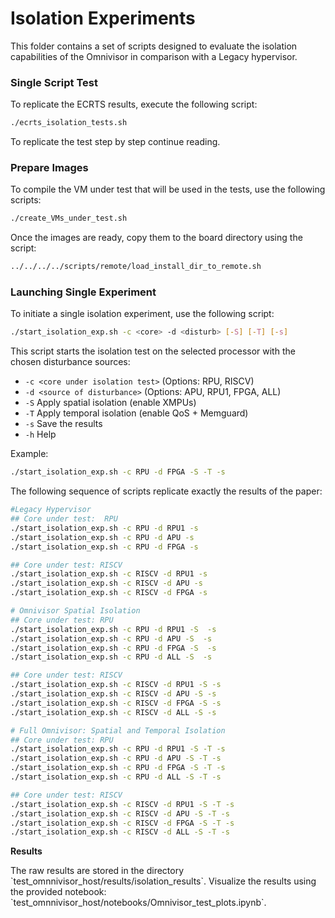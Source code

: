 # **Isolation Experiments**

This folder contains a set of scripts designed to evaluate the isolation capabilities of the Omnivisor in comparison with a Legacy hypervisor.

### Single Script Test

To replicate the ECRTS results, execute the following script:

```bash
./ecrts_isolation_tests.sh
```

To replicate the test step by step continue reading.

### Prepare Images
To compile the VM under test that will be used in the tests, use the following scripts: 
```bash
./create_VMs_under_test.sh
```
Once the images are ready, copy them to the board directory using the script:

```bash
../../../../scripts/remote/load_install_dir_to_remote.sh
```

### Launching Single Experiment

To initiate a single isolation experiment, use the following script:

```bash
./start_isolation_exp.sh -c <core> -d <disturb> [-S] [-T] [-s]
```

This script starts the isolation test on the selected processor with the chosen disturbance sources:

- `-c <core under isolation test>` (Options: RPU, RISCV)
- `-d <source of disturbance>` (Options: APU, RPU1, FPGA, ALL)
- `-S` Apply spatial isolation (enable XMPUs)
- `-T` Apply temporal isolation (enable QoS + Memguard)
- `-s` Save the results
- `-h` Help

Example:

```bash
./start_isolation_exp.sh -c RPU -d FPGA -S -T -s
```

The following sequence of scripts replicate exactly the results of the paper:
```bash
#Legacy Hypervisor 
## Core under test:  RPU
./start_isolation_exp.sh -c RPU -d RPU1 -s
./start_isolation_exp.sh -c RPU -d APU -s
./start_isolation_exp.sh -c RPU -d FPGA -s

## Core under test: RISCV
./start_isolation_exp.sh -c RISCV -d RPU1 -s
./start_isolation_exp.sh -c RISCV -d APU -s
./start_isolation_exp.sh -c RISCV -d FPGA -s

# Omnivisor Spatial Isolation
## Core under test: RPU
./start_isolation_exp.sh -c RPU -d RPU1 -S  -s
./start_isolation_exp.sh -c RPU -d APU -S  -s
./start_isolation_exp.sh -c RPU -d FPGA -S  -s
./start_isolation_exp.sh -c RPU -d ALL -S  -s

## Core under test: RISCV
./start_isolation_exp.sh -c RISCV -d RPU1 -S -s
./start_isolation_exp.sh -c RISCV -d APU -S -s
./start_isolation_exp.sh -c RISCV -d FPGA -S -s
./start_isolation_exp.sh -c RISCV -d ALL -S -s

# Full Omnivisor: Spatial and Temporal Isolation
## Core under test: RPU
./start_isolation_exp.sh -c RPU -d RPU1 -S -T -s
./start_isolation_exp.sh -c RPU -d APU -S -T -s
./start_isolation_exp.sh -c RPU -d FPGA -S -T -s
./start_isolation_exp.sh -c RPU -d ALL -S -T -s

## Core under test: RISCV
./start_isolation_exp.sh -c RISCV -d RPU1 -S -T -s
./start_isolation_exp.sh -c RISCV -d APU -S -T -s
./start_isolation_exp.sh -c RISCV -d FPGA -S -T -s
./start_isolation_exp.sh -c RISCV -d ALL -S -T -s
```

**Results**

The raw results are stored in the directory \`test_omnnivisor_host/results/isolation_results\`. Visualize the results using the provided notebook: \`test_omnnivisor_host/notebooks/Omnivisor_test_plots.ipynb\`.
